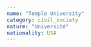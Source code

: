 ```yaml
---
name: "Temple University"
category: civil_society
nature: "Université"
nationality: USA
---
```

    